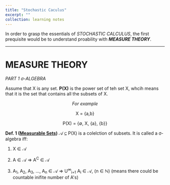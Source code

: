 ```yaml
---
title: "Stochastic Caculus"
excerpt: ""
collection: learning notes
---
```


In order to grasp the essentials of _STOCHASTIC CALCULUS_, the first prequisite would be to understand proability with **_MEASURE THEORY_**. 

___
# **MEASURE THEORY**
*PART 1 σ-ALGEBRA*

Assume that X is any set. **P(X)** is the power set of teh set X, whcih means that it is the set that contains all the subsets of X. 
<center>

 _For example_

X = {a,b}

P(X) = {&#8709;, X, {a}, {b}}

</center>

**Def. 1 (<u>Measurable Sets</u>)** $\mathcal{A}$ &sube; P(X) is a colelction of subsets. It is called a σ-algebra iff: 
  
  1) X &isin; $\mathcal{A}$
  
  2) A &isin; $\mathcal{A}$ &#8658; A<sup>C</sup> &isin; $\mathcal{A}$
  
  3) A<sub>1</sub>, A<sub>2</sub>, A<sub>3</sub>, ..., A<sub>n</sub> &isin; $\mathcal{A}$ &#8658; U<sup>∞</sup><sub>i=1</sub> A<sub>i</sub> &isin; $\mathcal{A}$, (n &isin; &#8469;) (means there could be countable inifite number of A's)




